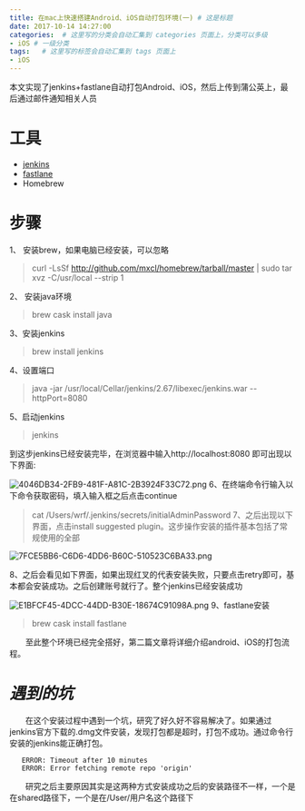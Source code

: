 ```yaml
---
title: 在mac上快速搭建Android、iOS自动打包环境(一) # 这是标题
date: 2017-10-14 14:27:00
categories:  # 这里写的分类会自动汇集到 categories 页面上，分类可以多级
- iOS # 一级分类
tags:   # 这里写的标签会自动汇集到 tags 页面上
- iOS
---
```

本文实现了jenkins+fastlane自动打包Android、iOS，然后上传到蒲公英上，最后通过邮件通知相关人员
# 工具
* [jenkins](https://jenkins.io)
* [fastlane](https://github.com/fastlane/fastlane)
* Homebrew

# 步骤
1、 安装brew，如果电脑已经安装，可以忽略
> curl -LsSf http://github.com/mxcl/homebrew/tarball/master | sudo tar xvz -C/usr/local --strip 1

2、 安装java环境
> brew cask install java

3、安装jenkins
> brew install jenkins

4、设置端口
> java -jar /usr/local/Cellar/jenkins/2.67/libexec/jenkins.war --httpPort=8080

5、启动jenkins
> jenkins

到这步jenkins已经安装完毕，在浏览器中输入http://localhost:8080 即可出现以下界面:

![4046DB34-2FB9-481F-A81C-2B3924F33C72.png](http://upload-images.jianshu.io/upload_images/6644906-e7bd74cf75b6b438.png?imageMogr2/auto-orient/strip%7CimageView2/2/w/1240)
6、在终端命令行输入以下命令获取密码，填入输入框之后点击continue
> cat /Users/wrf/.jenkins/secrets/initialAdminPassword
7、之后出现以下界面，点击install suggested plugin。这步操作安装的插件基本包括了常规使用的全部

![7FCE5BB6-C6D6-4DD6-B60C-510523C6BA33.png](http://upload-images.jianshu.io/upload_images/6644906-4bb3b4f4d3d86e8c.png?imageMogr2/auto-orient/strip%7CimageView2/2/w/1240)

8、之后会看见如下界面，如果出现红叉的代表安装失败，只要点击retry即可，基本都会安装成功。之后创建账号就行了。整个jenkins已经安装成功

![E1BFCF45-4DCC-44DD-B30E-18674C91098A.png](http://upload-images.jianshu.io/upload_images/6644906-673e05f3f6de2730.png?imageMogr2/auto-orient/strip%7CimageView2/2/w/1240)
9、fastlane安装
> brew cask install fastlane

　　至此整个环境已经完全搭好，第二篇文章将详细介绍android、iOS的打包流程。

# *遇到的坑*

　　在这个安装过程中遇到一个坑，研究了好久好不容易解决了。如果通过jenkins官方下载的.dmg文件安装，发现打包都是超时，打包不成功。通过命令行安装的jenkins能正确打包。

       ERROR: Timeout after 10 minutes
       ERROR: Error fetching remote repo 'origin'
　　研究之后主要原因其实是这两种方式安装成功之后的安装路径不一样，一个是在shared路径下，一个是在/User/用户名这个路径下
